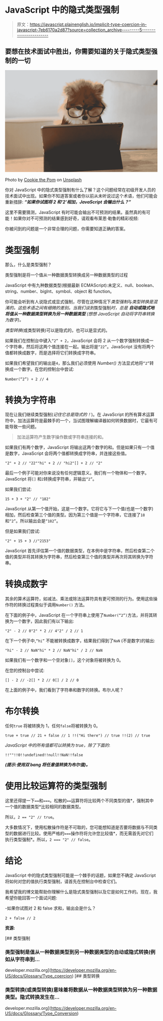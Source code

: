 # JavaScript 中的隐式类型强制

> 原文：<https://javascript.plainenglish.io/implicit-type-coercion-in-javascript-7eb6170a2d87?source=collection_archive---------5----------------------->

## 要想在技术面试中胜出，你需要知道的关于隐式类型强制的一切

![](img/c73f72eb6b2715b8de19e8e26e9b8c8f.png)

Photo by [Cookie the Pom](https://unsplash.com/@cookiethepom?utm_source=unsplash&utm_medium=referral&utm_content=creditCopyText) on [Unsplash](https://unsplash.com/?utm_source=unsplash&utm_medium=referral&utm_content=creditCopyText)

你对 JavaScript 中的隐式类型强制有什么了解？这个问题经常在初级开发人员的技术面试中出现。如果你不知道答案或者你以前从未听说过这个术语，他们可能会重新措辞: ***“如果你试图将 2 和‘2’相加，JavaScript 会输出什么？”***

这里不需要猜测，JavaScript 有时可能会输出不可预测的结果。虽然真的有可能！如果你对不可预测的结果感到好奇，请观看布莱恩·勒鲁的精彩视频:

你被问到的问题是一个非常合理的问题，你需要知道正确的答案。

# 类型强制

那么，什么是类型强制？

类型强制是将一个值从一种数据类型转换成另一种数据类型的过程

JavaScript 中有九种数据类型(根据最新 ECMAScript):未定义、null、boolean、string、number、bigInt、symbol、object 和 function。

你可能会听到有人说隐式或显式强制，尽管在这种情况下*类型强制*与*类型转换是混淆的。这些术语之间有细微的差别。当我们谈到*类型强制*时，总是 ***自动或隐式地将值从一种数据类型转换为另一种数据类型*** (想想 JavaScript 自动将字符串转换为数字)。*

*类型转换*(或类型转换)可以是隐式的，也可以是显式的。

如果我们在控制台中键入`“2” + 2`，JavaScript 会将 2 从一个数字强制转换成一个字符串，然后将这两个值连接在一起。输出将是`“22”`。JavaScript 没有将两个值都转换成数字，而是选择将它们转换成字符串。

如果我们希望我们的输出是`4`，那么我们必须使用 *Number()* 方法显式地将`“2”`转换成一个数字。在您的控制台中尝试:

`Number(“2”) + 2 // 4`

# 转换为字符串

现在让我们继续类型强制(*记住它总是隐式的！*)。在 JavaScript 的所有算术运算符中，加法运算符是最棘手的一个，当试图理解编译器如何转换数据时，它最有可能导致一些问题。

> 加法运算符产生数字操作数或字符串连接的和。

如果我们有两个数字，JavaScript 将输出这两个数字的和。但是如果只有一个值是数字，JavaScript 会将两个值都转换成字符串，并连接这些值。

```
"2" + 2 // "22""hi" + 2 // "hi2"[] + 2 // "2"
```

最后一个例子可能对你来说没有任何逻辑意义。我们有一个物体和一个数字。JavaScript 将`[]` 和`2`转换成字符串，并输出`“2”`。

如果我们尝试:

```
15 + 3 + "2" // "182"
```

JavaScript 从第一个值开始，这是一个数字。它将它与下一个值(也是一个数字)相加，然后检查第三个值的类型。因为第三个值是一个字符串，它连接了`18` 和`“2”`。所以输出会是`“182”`。

但是如果我们尝试:

```
"2" + 15 + 3 //"2153"
```

JavaScript 首先评估第一个值的数据类型，在本例中是字符串，然后检查第二个值的类型并将其转换为字符串，然后检查第三个值的类型并再次将其转换为字符串。

# 转换成数字

其余的算术运算符，如减法、乘法或除法运算符具有更可预测的行为。使用这些操作符的转换过程类似于调用`Number()` 方法。

在下面的例子中，JavaScript 在一个字符串上使用了`Number(“2”)`方法，并将其转换为一个数字，因此我们有以下输出:

```
"2" - 2 // 0"2" * 2 // 4"2" / 2 // 1
```

在下一个例子中,`“hi”` 不能被转换成数字，结果我们得到了`NaN` (不是数字)的输出:

```
"hi" - 2 // NaN"hi" * 2 // NaN"hi" / 2 // NaN
```

如果我们有一个数字和一个空对象`[]`，这个对象将被转换为 0。

在您的控制台中尝试:

```
[] - 2 // -2[] * 2 // 0[] / 2 // 0
```

在上面的例子中，我们看到了字符串和数字的转换。布尔人呢？

# 布尔转换

任何`true` 将被转换为 1，任何`false`将被转换为 0。

```
true + true // 21 + false // 1 !!("Hi there") // true !!(2) // true
```

*JavaScript 中的所有值都可以转换为 true，除了下面的*:

```
!!""!!0!!undefined!!null!!NaN!!false
```

***(提示:使用双 bang 将任意值转换为布尔值)。***

# 使用比较运算符的类型强制

这里还得提一下`==`和`===`。松散的`==`运算符将比较两个不同类型的值*，强制其中一个值的数据类型*比较相同的数据类型。

所以，`2 == "2" // true`。

大多数情况下，使用松散操作符是不可取的，您可能想知道是否要将数据与不同类型的数据进行比较。使用严格的`===`操作符将允许您比较值*，而无需首先对它们执行类型强制*。所以，`2 === "2" // false`。

# 结论

JavaScript 中的隐式类型强制可能是一个棘手的话题，如果您不确定 JavaScript 将如何对您的值执行类型强制，请首先在控制台中检查它们。

我希望我的博文能帮助你理解什么是隐式类型强制以及它是如何工作的。现在，我希望你能回答一个面试问题:

-如果你试图对 2 和 false 求和，输出会是什么？

`2 + false // 2`

**资源:**

[](https://developer.mozilla.org/en-US/docs/Glossary/Type_coercion) [## 类型强制

### 类型强制是值从一种数据类型到另一种数据类型的自动或隐式转换(例如从字符串到…

developer.mozilla.org](https://developer.mozilla.org/en-US/docs/Glossary/Type_coercion) [](https://developer.mozilla.org/en-US/docs/Glossary/Type_Conversion) [## 类型转换

### 类型转换(或类型转换)意味着将数据从一种数据类型转换为另一种数据类型。隐式转换发生在…

developer.mozilla.org](https://developer.mozilla.org/en-US/docs/Glossary/Type_Conversion)